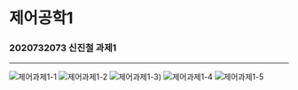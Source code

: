 # 제어공학1
### 2020732073 신진철 과제1
-------------------------------------------------------------------------------------------
![제어과제1-1](https://github.com/user-attachments/assets/1df3c858-4b07-437b-ae0b-73b835ae7c24)
![제어과제1-2](https://github.com/user-attachments/assets/568764c3-ab7d-4956-8929-e55732b0abd6)
![제어과제1-3](https://github.com/user-attachments/assets/937e67dd-b9a3-463b-b59d-ffceace56855))
![제어과제1-4](https://github.com/user-attachments/assets/086db74f-2d96-46e6-be07-8296626b567a)
![제어과제1-5](https://github.com/user-attachments/assets/9d1f9340-0009-4052-b6d4-48a82f27c2cc)

